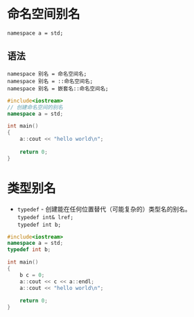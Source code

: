 # 命名空间别名



`namespace a = std;`

## 语法

`namespace 别名 = 命名空间名;`\
`namespace 别名 = ::命名空间名;`\
`namespace 别名 = 嵌套名::命名空间名;`


```c++
#include<iostream>
// 创建命名空间的别名
namespace a = std;

int main()
{
    a::cout << "hello world\n";
    
    return 0;
}
```


# 类型别名
- `typedef` - 创建能在任何位置替代（可能复杂的）类型名的别名。\
`typedef int& lref;`\
`typedef int b;`

```c++
#include<iostream>
namespace a = std;
typedef int b;

int main()
{
    b c = 0;
    a::cout << c << a::endl;
    a::cout << "hello world\n";
    
    return 0;
}
```
